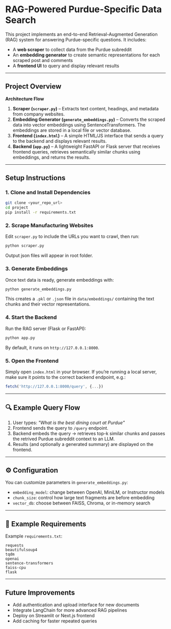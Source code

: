 # RAG-Powered Purdue-Specific Data Search

This project implements an end-to-end Retrieval-Augmented Generation (RAG) system for answering Purdue-specific questions. It includes:

* A **web scraper** to collect data from the Purdue subreddit
* An **embedding generator** to create semantic representations for each scraped post and comments
* A **frontend UI** to query and display relevant results

---

## Project Overview

**Architecture Flow**

1. **Scraper (`scraper.py`)** – Extracts text content, headings, and metadata from company websites.
2. **Embedding Generator (`generate_embeddings.py`)** – Converts the scraped data into vector embeddings using SentenceTransformers. The embeddings are stored in a local file or vector database.
3. **Frontend (`index.html`)** – A simple HTML/JS interface that sends a query to the backend and displays relevant results.
4. **Backend (`app.py`)** – A lightweight FastAPI or Flask server that receives frontend queries, retrieves semantically similar chunks using embeddings, and returns the results.

---

## Setup Instructions

### 1. Clone and Install Dependencies

```bash
git clone <your_repo_url>
cd project
pip install -r requirements.txt
```

### 2. Scrape Manufacturing Websites

Edit `scraper.py` to include the URLs you want to crawl, then run:

```bash
python scraper.py
```

Output json files will appear in root folder.

### 3. Generate Embeddings

Once text data is ready, generate embeddings with:

```bash
python generate_embeddings.py
```

This creates a `.pkl` or `.json` file in `data/embeddings/` containing the text chunks and their vector representations.

### 4. Start the Backend

Run the RAG server (Flask or FastAPI):

```bash
python app.py
```

By default, it runs on `http://127.0.0.1:8000`.

### 5. Open the Frontend

Simply open `index.html` in your browser.
If you’re running a local server, make sure it points to the correct backend endpoint, e.g.:

```javascript
fetch('http://127.0.0.1:8000/query', {...})
```

---

## 🔍 Example Query Flow

1. User types: *"What is the best dining court at Purdue"*
2. Frontend sends the query to `/query` endpoint.
3. Backend embeds the query → retrieves top-k similar chunks and passes the retrived Purdue subreddit context to an LLM.
4. Results (and optionally a generated summary) are displayed on the frontend.

---

## ⚙️ Configuration

You can customize parameters in `generate_embeddings.py`:

* `embedding_model`: change between OpenAI, MiniLM, or Instructor models
* `chunk_size`: control how large text fragments are before embedding
* `vector_db`: choose between FAISS, Chroma, or in-memory search

---

## 🧰 Example Requirements

Example `requirements.txt`:

```
requests
beautifulsoup4
tqdm
openai
sentence-transformers
faiss-cpu
flask
```

---

## Future Improvements

* Add authentication and upload interface for new documents
* Integrate LangChain for more advanced RAG pipelines
* Deploy on Streamlit or Next.js frontend
* Add caching for faster repeated queries
